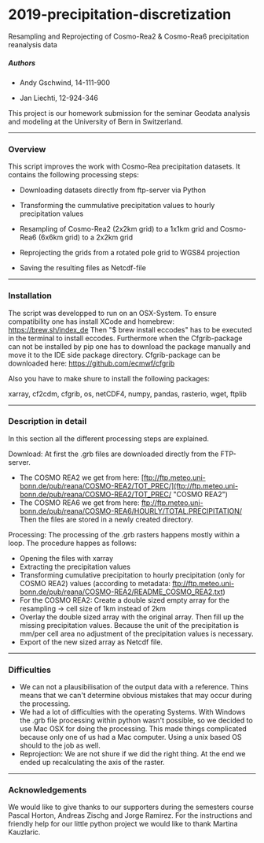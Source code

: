 # 2019-precipitation-discretization

Resampling and Reprojecting of Cosmo-Rea2 & Cosmo-Rea6 precipitation reanalysis data

##### Authors

* Andy Gschwind, 14-111-900

* Jan Liechti, 12-924-346

This project is our homework submission for the seminar Geodata analysis and modeling at the University of Bern in Switzerland. 

***
### Overview

This script improves the work with Cosmo-Rea precipitation datasets. It contains the following processing steps:

* Downloading datasets directly from ftp-server via Python

* Transforming the cummulative precipitation values to hourly precipitation values

* Resampling of Cosmo-Rea2 (2x2km grid) to a 1x1km grid and Cosmo-Rea6 (6x6km grid) to a 2x2km grid

* Reprojecting the grids from a rotated pole grid to WGS84 projection

* Saving the resulting files as Netcdf-file

***
### Installation

The script was developped to run on an OSX-System. To ensure compatibility one has install XCode and homebrew: https://brew.sh/index_de
Then "$ brew install eccodes" has to be executed in the terminal to install eccodes. Furthermore when the Cfgrib-package can not be installed by pip one has to download the package manually and move it to the IDE side package directory. Cfgrib-package can be downloaded here: https://github.com/ecmwf/cfgrib

Also you have to make shure to install the following packages:

xarray, cf2cdm, cfgrib, os, netCDF4, numpy, pandas, rasterio, wget, ftplib


***
### Description in detail

In this section all the different processing steps are explained.

Download: 
At first the .grb files are downloaded directly from the FTP-server. 
* The COSMO REA2 we get from here: [ftp://ftp.meteo.uni-bonn.de/pub/reana/COSMO-REA2/TOT_PREC/](ftp://ftp.meteo.uni-bonn.de/pub/reana/COSMO-REA2/TOT_PREC/ "COSMO REA2")
* The COSMO REA6 we get from here: ftp://ftp.meteo.uni-bonn.de/pub/reana/COSMO-REA6/HOURLY/TOTAL.PRECIPITATION/
Then the files are stored in a newly created directory. 

Processing: 
The processing of the .grb rasters happens mostly within a loop. The procedure happes as follows: 
* Opening the files with xarray
* Extracting the precipitation values
* Transforming cumulative precipitation to hourly precipitation (only for COSMO REA2) values (according to metadata: ftp://ftp.meteo.uni-bonn.de/pub/reana/COSMO-REA2/README_COSMO_REA2.txt)
* For the COSMO REA2: Create a double sized empty array for the resampling -> cell size of 1km instead of 2km
* Overlay the double sized array with the original array. Then fill up the missing precipitation values. Because the unit of the precipitation is mm/per cell area no adjustment of the precipitation values is necessary. 
* Export of the new sized array as Netcdf file. 
***
### Difficulties

* We can not a plausibilisation of the output data with a reference. Thins means that we can't determine obvious mistakes that may occur during the processing. 
* We had a lot of difficulties with the operating Systems. With Windows the .grb file processing within python wasn't possible, so we decided to use Mac OSX for doing the processing. This made things complicated because only one of us had a Mac computer. Using a unix based OS should to the job as well. 
* Reprojection: We are not shure if we did the right thing. At the end we ended up recalculating the axis of the raster. 

***
### Acknowledgements

We would like to give thanks to our supporters during the semesters course Pascal Horton, Andreas Zischg and Jorge Ramirez. For the instructions and friendly help for our little python project we would like to thank Martina Kauzlaric.
